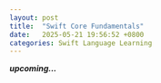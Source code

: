 ```yaml
---
layout: post
title:  "Swift Core Fundamentals"
date:   2025-05-21 19:56:52 +0800
categories: Swift Language Learning
---
```

**_upcoming..._** 
